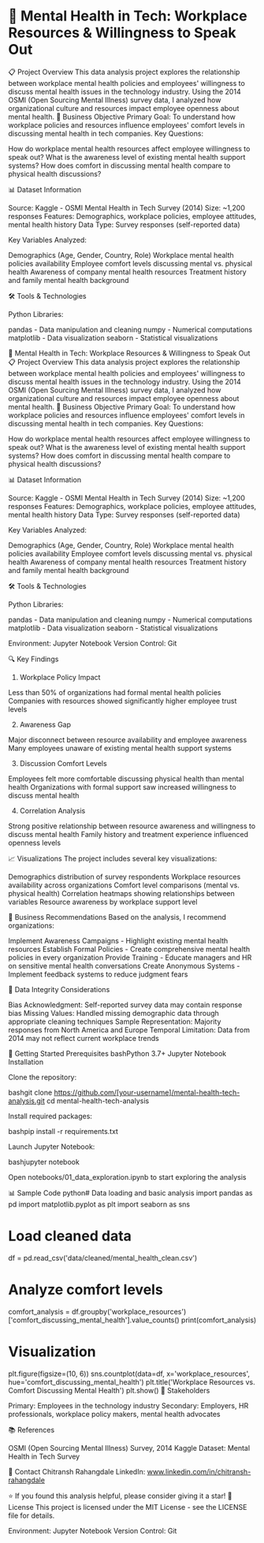 # 🧠 Mental Health in Tech: Workplace Resources & Willingness to Speak Out
📋 Project Overview
This data analysis project explores the relationship between workplace mental health policies and employees' willingness to discuss mental health issues in the technology industry. Using the 2014 OSMI (Open Sourcing Mental Illness) survey data, I analyzed how organizational culture and resources impact employee openness about mental health.
🎯 Business Objective
Primary Goal: To understand how workplace policies and resources influence employees' comfort levels in discussing mental health in tech companies.
Key Questions:

How do workplace mental health resources affect employee willingness to speak out?
What is the awareness level of existing mental health support systems?
How does comfort in discussing mental health compare to physical health discussions?

📊 Dataset Information

Source: Kaggle - OSMI Mental Health in Tech Survey (2014)
Size: ~1,200 responses
Features: Demographics, workplace policies, employee attitudes, mental health history
Data Type: Survey responses (self-reported data)

Key Variables Analyzed:

Demographics (Age, Gender, Country, Role)
Workplace mental health policies availability
Employee comfort levels discussing mental vs. physical health
Awareness of company mental health resources
Treatment history and family mental health background

🛠️ Tools & Technologies

Python Libraries:

pandas - Data manipulation and cleaning
numpy - Numerical computations
matplotlib - Data visualization
seaborn - Statistical visualizations

🧠 Mental Health in Tech: Workplace Resources & Willingness to Speak Out
📋 Project Overview
This data analysis project explores the relationship between workplace mental health policies and employees' willingness to discuss mental health issues in the technology industry. Using the 2014 OSMI (Open Sourcing Mental Illness) survey data, I analyzed how organizational culture and resources impact employee openness about mental health.
🎯 Business Objective
Primary Goal: To understand how workplace policies and resources influence employees' comfort levels in discussing mental health in tech companies.
Key Questions:

How do workplace mental health resources affect employee willingness to speak out?
What is the awareness level of existing mental health support systems?
How does comfort in discussing mental health compare to physical health discussions?

📊 Dataset Information

Source: Kaggle - OSMI Mental Health in Tech Survey (2014)
Size: ~1,200 responses
Features: Demographics, workplace policies, employee attitudes, mental health history
Data Type: Survey responses (self-reported data)

Key Variables Analyzed:

Demographics (Age, Gender, Country, Role)
Workplace mental health policies availability
Employee comfort levels discussing mental vs. physical health
Awareness of company mental health resources
Treatment history and family mental health background

🛠️ Tools & Technologies

Python Libraries:

pandas - Data manipulation and cleaning
numpy - Numerical computations
matplotlib - Data visualization
seaborn - Statistical visualizations


Environment: Jupyter Notebook
Version Control: Git

🔍 Key Findings
1. Workplace Policy Impact

Less than 50% of organizations had formal mental health policies
Companies with resources showed significantly higher employee trust levels

2. Awareness Gap

Major disconnect between resource availability and employee awareness
Many employees unaware of existing mental health support systems

3. Discussion Comfort Levels

Employees felt more comfortable discussing physical health than mental health
Organizations with formal support saw increased willingness to discuss mental health

4. Correlation Analysis

Strong positive relationship between resource awareness and willingness to discuss mental health
Family history and treatment experience influenced openness levels

📈 Visualizations
The project includes several key visualizations:

Demographics distribution of survey respondents
Workplace resources availability across organizations
Comfort level comparisons (mental vs. physical health)
Correlation heatmaps showing relationships between variables
Resource awareness by workplace support level

🎯 Business Recommendations
Based on the analysis, I recommend organizations:

Implement Awareness Campaigns - Highlight existing mental health resources
Establish Formal Policies - Create comprehensive mental health policies in every organization
Provide Training - Educate managers and HR on sensitive mental health conversations
Create Anonymous Systems - Implement feedback systems to reduce judgment fears

📝 Data Integrity Considerations

Bias Acknowledgment: Self-reported survey data may contain response bias
Missing Values: Handled missing demographic data through appropriate cleaning techniques
Sample Representation: Majority responses from North America and Europe
Temporal Limitation: Data from 2014 may not reflect current workplace trends

🚀 Getting Started
Prerequisites
bashPython 3.7+
Jupyter Notebook
Installation

Clone the repository:

bashgit clone https://github.com/[your-username]/mental-health-tech-analysis.git
cd mental-health-tech-analysis

Install required packages:

bashpip install -r requirements.txt

Launch Jupyter Notebook:

bashjupyter notebook

Open notebooks/01_data_exploration.ipynb to start exploring the analysis

📊 Sample Code
python# Data loading and basic analysis
import pandas as pd
import matplotlib.pyplot as plt
import seaborn as sns

# Load cleaned data
df = pd.read_csv('data/cleaned/mental_health_clean.csv')

# Analyze comfort levels
comfort_analysis = df.groupby('workplace_resources')['comfort_discussing_mental_health'].value_counts()
print(comfort_analysis)

# Visualization
plt.figure(figsize=(10, 6))
sns.countplot(data=df, x='workplace_resources', hue='comfort_discussing_mental_health')
plt.title('Workplace Resources vs. Comfort Discussing Mental Health')
plt.show()
🤝 Stakeholders

Primary: Employees in the technology industry
Secondary: Employers, HR professionals, workplace policy makers, mental health advocates

📚 References

OSMI (Open Sourcing Mental Illness) Survey, 2014
Kaggle Dataset: Mental Health in Tech Survey

📧 Contact
Chitransh Rahangdale
LinkedIn: www.linkedin.com/in/chitransh-rahangdale

⭐ If you found this analysis helpful, please consider giving it a star!
📄 License
This project is licensed under the MIT License - see the LICENSE file for details.

Environment: Jupyter Notebook
Version Control: Git
